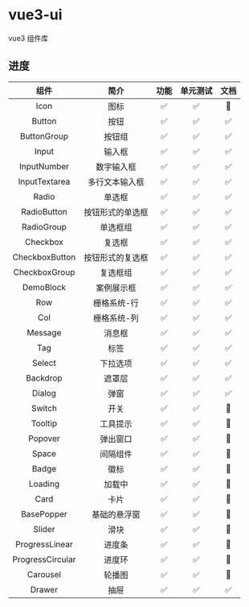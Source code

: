 # vue3-ui

vue3 组件库

## 进度

|       组件       |       简介       |        功能        |      单元测试      |        文档        |
| :--------------: | :--------------: | :----------------: | :----------------: | :----------------: |
|       Icon       |       图标       | :white_check_mark: | :white_check_mark: |   :construction:   |
|      Button      |       按钮       | :white_check_mark: | :white_check_mark: | :white_check_mark: |
|   ButtonGroup    |      按钮组      | :white_check_mark: | :white_check_mark: | :white_check_mark: |
|      Input       |      输入框      | :white_check_mark: | :white_check_mark: | :white_check_mark: |
|   InputNumber    |    数字输入框    | :white_check_mark: | :white_check_mark: | :white_check_mark: |
|  InputTextarea   |  多行文本输入框  | :white_check_mark: | :white_check_mark: | :white_check_mark: |
|      Radio       |      单选框      | :white_check_mark: | :white_check_mark: | :white_check_mark: |
|   RadioButton    | 按钮形式的单选框 | :white_check_mark: | :white_check_mark: | :white_check_mark: |
|    RadioGroup    |     单选框组     | :white_check_mark: | :white_check_mark: | :white_check_mark: |
|     Checkbox     |      复选框      | :white_check_mark: | :white_check_mark: | :white_check_mark: |
|  CheckboxButton  | 按钮形式的复选框 | :white_check_mark: | :white_check_mark: | :white_check_mark: |
|  CheckboxGroup   |     复选框组     | :white_check_mark: | :white_check_mark: | :white_check_mark: |
|    DemoBlock     |    案例展示框    | :white_check_mark: | :white_check_mark: | :white_check_mark: |
|       Row        |   栅格系统-行    | :white_check_mark: | :white_check_mark: | :white_check_mark: |
|       Col        |   栅格系统-列    | :white_check_mark: | :white_check_mark: | :white_check_mark: |
|     Message      |      消息框      | :white_check_mark: | :white_check_mark: | :white_check_mark: |
|       Tag        |       标签       | :white_check_mark: | :white_check_mark: | :white_check_mark: |
|      Select      |     下拉选项     | :white_check_mark: | :white_check_mark: | :white_check_mark: |
|     Backdrop     |      遮罩层      | :white_check_mark: | :white_check_mark: | :white_check_mark: |
|      Dialog      |       弹窗       | :white_check_mark: | :white_check_mark: | :white_check_mark: |
|      Switch      |       开关       | :white_check_mark: | :white_check_mark: |   :construction:   |
|     Tooltip      |     工具提示     | :white_check_mark: | :white_check_mark: |   :construction:   |
|     Popover      |     弹出窗口     | :white_check_mark: | :white_check_mark: |   :construction:   |
|      Space       |     间隔组件     | :white_check_mark: | :white_check_mark: |   :construction:   |
|      Badge       |       徽标       | :white_check_mark: | :white_check_mark: |   :construction:   |
|     Loading      |      加载中      | :white_check_mark: | :white_check_mark: |   :construction:   |
|       Card       |       卡片       | :white_check_mark: | :white_check_mark: |   :construction:   |
|    BasePopper    |   基础的悬浮窗   | :white_check_mark: | :white_check_mark: |   :construction:   |
|      Slider      |       滑块       | :white_check_mark: | :white_check_mark: |   :construction:   |
|  ProgressLinear  |      进度条      | :white_check_mark: | :white_check_mark: |   :construction:   |
| ProgressCircular |      进度环      | :white_check_mark: | :white_check_mark: |   :construction:   |
|     Carousel     |      轮播图      | :white_check_mark: | :white_check_mark: |   :construction:   |
|      Drawer      |       抽屉       | :white_check_mark: | :white_check_mark: | :white_check_mark: |